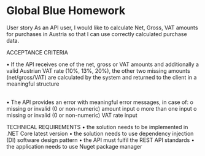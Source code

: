 # Global Blue Homework

User story
As an API user, I would like to calculate Net, Gross, VAT amounts for purchases in Austria so that I can use correctly calculated purchase data.

ACCEPTANCE CRITERIA

• If the API receives one of the net, gross or VAT amounts and additionally a valid Austrian VAT rate (10%, 13%, 20%), the other two missing amounts (net/gross/VAT) are calculated by the system and returned to the client in a meaningful structure

<br />
• The API provides an error with meaningful error messages, in case of:
o missing or invalid (0 or non-numeric) amount input
o more than one input
o missing or invalid (0 or non-numeric) VAT rate input

<br />

TECHNICAL REQUIREMENTS
• the solution needs to be implemented in .NET Core latest version
• the solution needs to use dependency injection (DI) software design pattern
• the API must fulfil the REST API standards
• the application needs to use Nuget package manager

